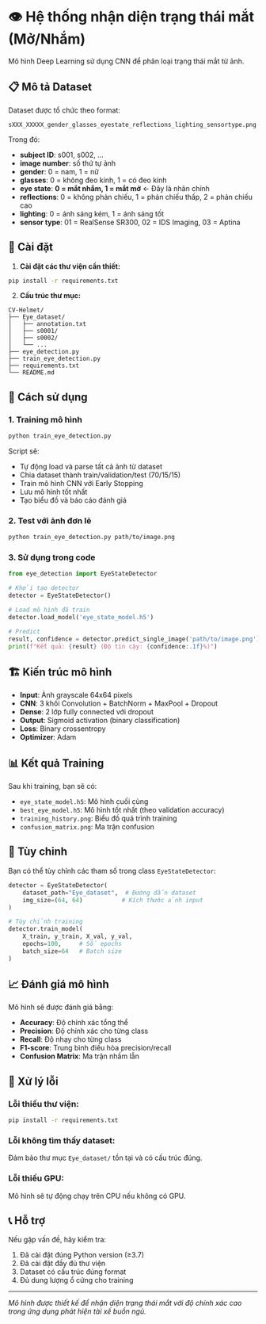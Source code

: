# 👁️ Hệ thống nhận diện trạng thái mắt (Mở/Nhắm)

Mô hình Deep Learning sử dụng CNN để phân loại trạng thái mắt từ ảnh.

## 📋 Mô tả Dataset

Dataset được tổ chức theo format:
```
sXXX_XXXXX_gender_glasses_eyestate_reflections_lighting_sensortype.png
```

Trong đó:
- **subject ID**: s001, s002, ...
- **image number**: số thứ tự ảnh
- **gender**: 0 = nam, 1 = nữ
- **glasses**: 0 = không đeo kính, 1 = có đeo kính
- **eye state**: **0 = mắt nhắm, 1 = mắt mở** ← Đây là nhãn chính
- **reflections**: 0 = không phản chiếu, 1 = phản chiếu thấp, 2 = phản chiếu cao
- **lighting**: 0 = ánh sáng kém, 1 = ánh sáng tốt
- **sensor type**: 01 = RealSense SR300, 02 = IDS Imaging, 03 = Aptina

## 🚀 Cài đặt

1. **Cài đặt các thư viện cần thiết:**
```bash
pip install -r requirements.txt
```

2. **Cấu trúc thư mục:**
```
CV-Helmet/
├── Eye_dataset/
│   ├── annotation.txt
│   ├── s0001/
│   ├── s0002/
│   └── ...
├── eye_detection.py
├── train_eye_detection.py
├── requirements.txt
└── README.md
```

## 🎯 Cách sử dụng

### 1. Training mô hình

```bash
python train_eye_detection.py
```

Script sẽ:
- Tự động load và parse tất cả ảnh từ dataset
- Chia dataset thành train/validation/test (70/15/15)
- Train mô hình CNN với Early Stopping
- Lưu mô hình tốt nhất
- Tạo biểu đồ và báo cáo đánh giá

### 2. Test với ảnh đơn lẻ

```bash
python train_eye_detection.py path/to/image.png
```

### 3. Sử dụng trong code

```python
from eye_detection import EyeStateDetector

# Khởi tạo detector
detector = EyeStateDetector()

# Load mô hình đã train
detector.load_model('eye_state_model.h5')

# Predict
result, confidence = detector.predict_single_image('path/to/image.png')
print(f"Kết quả: {result} (Độ tin cậy: {confidence:.1f}%)")
```

## 🏗️ Kiến trúc mô hình

- **Input**: Ảnh grayscale 64x64 pixels
- **CNN**: 3 khối Convolution + BatchNorm + MaxPool + Dropout
- **Dense**: 2 lớp fully connected với dropout
- **Output**: Sigmoid activation (binary classification)
- **Loss**: Binary crossentropy
- **Optimizer**: Adam

## 📊 Kết quả Training

Sau khi training, bạn sẽ có:
- `eye_state_model.h5`: Mô hình cuối cùng
- `best_eye_model.h5`: Mô hình tốt nhất (theo validation accuracy)
- `training_history.png`: Biểu đồ quá trình training
- `confusion_matrix.png`: Ma trận confusion

## 🔧 Tùy chỉnh

Bạn có thể tùy chỉnh các tham số trong class `EyeStateDetector`:

```python
detector = EyeStateDetector(
    dataset_path="Eye_dataset",  # Đường dẫn dataset
    img_size=(64, 64)           # Kích thước ảnh input
)

# Tùy chỉnh training
detector.train_model(
    X_train, y_train, X_val, y_val,
    epochs=100,     # Số epochs
    batch_size=64   # Batch size
)
```

## 📈 Đánh giá mô hình

Mô hình sẽ được đánh giá bằng:
- **Accuracy**: Độ chính xác tổng thể
- **Precision**: Độ chính xác cho từng class
- **Recall**: Độ nhạy cho từng class
- **F1-score**: Trung bình điều hòa precision/recall
- **Confusion Matrix**: Ma trận nhầm lẫn

## 🐛 Xử lý lỗi

### Lỗi thiếu thư viện:
```bash
pip install -r requirements.txt
```

### Lỗi không tìm thấy dataset:
Đảm bảo thư mục `Eye_dataset/` tồn tại và có cấu trúc đúng.

### Lỗi thiếu GPU:
Mô hình sẽ tự động chạy trên CPU nếu không có GPU.

## 📞 Hỗ trợ

Nếu gặp vấn đề, hãy kiểm tra:
1. Đã cài đặt đúng Python version (≥3.7)
2. Đã cài đặt đầy đủ thư viện
3. Dataset có cấu trúc đúng format
4. Đủ dung lượng ổ cứng cho training

---
*Mô hình được thiết kế để nhận diện trạng thái mắt với độ chính xác cao trong ứng dụng phát hiện tài xế buồn ngủ.* 